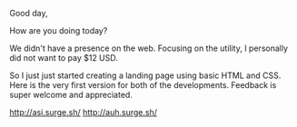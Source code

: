 Good day, 

How are you doing today?

We didn't have a presence on the web. Focusing on the utility, I personally did not want to pay $12 USD.

So I just just started creating a landing page using basic HTML and CSS. Here is the very first version for both of the developments. Feedback is super welcome and appreciated. 

http://asi.surge.sh/
http://auh.surge.sh/
